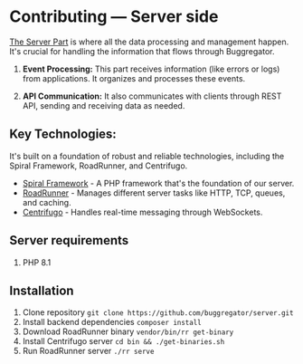 # Contributing — Server side

[The Server Part](https://github.com/buggregator/server) is where all the data processing and management happen. It's
crucial for handling the information that flows through Buggregator.

1. **Event Processing:** This part receives information (like errors or logs) from applications. It organizes and
   processes these events.

2. **API Communication:** It also communicates with clients through REST API, sending and receiving data as needed.

## Key Technologies:

It's built on a foundation of robust and reliable technologies, including the Spiral Framework, RoadRunner, and
Centrifugo.

- [Spiral Framework](https://spiral.dev/) - A PHP framework that's the foundation of our server.
- [RoadRunner](https://roadrunner.dev/) - Manages different server tasks like HTTP, TCP, queues, and caching.
- [Centrifugo](https://centrifugal.dev/) - Handles real-time messaging through WebSockets.

## Server requirements

1. PHP 8.1

## Installation

1. Clone repository `git clone https://github.com/buggregator/server.git`
2. Install backend dependencies `composer install`
3. Download RoadRunner binary `vendor/bin/rr get-binary`
4. Install Centrifugo server `cd bin && ./get-binaries.sh`
5. Run RoadRunner server `./rr serve`
